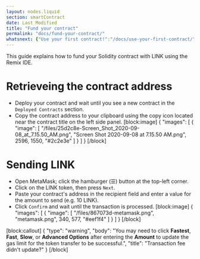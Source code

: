 ```yaml
---
layout: nodes.liquid
section: smartContract
date: Last Modified
title: "Fund your contract"
permalink: "docs/fund-your-contract/"
whatsnext: {"Use your first contract!":"/docs/use-your-first-contract/"}
---
```

This guide explains how to fund your Solidity contract with LINK using the Remix IDE.

# Retrieveing the contract address 

* Deploy your contract and wait until you see a new contract in the `Deployed Contracts` section.
* Copy the contract address to your clipboard using the copy icon located near the contract title on the left side panel.
[block:image]
{
  "images": [
    {
      "image": [
        "/files/25d2c8e-Screen_Shot_2020-09-08_at_7.15.50_AM.png",
        "Screen Shot 2020-09-08 at 7.15.50 AM.png",
        2596,
        1550,
        "#2c2e3e"
      ]
    }
  ]
}
[/block]
# Sending LINK

* Open MetaMask; click the hamburger (☰) button at the top-left corner.
* Click on the LINK token, then press `Next`.
* Paste your contract's address in the recipient field and enter a value for the amount to send (e.g. 10 LINK).
* Click `Confirm` and wait until the transaction is processed.
[block:image]
{
  "images": [
    {
      "image": [
        "/files/867073d-metamask.png",
        "metamask.png",
        340,
        577,
        "#eef1f4"
      ]
    }
  ]
}
[/block]

[block:callout]
{
  "type": "warning",
  "body": "You may need to click **Fastest**, **Fast**, **Slow**, or **Advanced Options** after entering the **Amount** to update the gas limit for the token transfer to be successful.",
  "title": "Transaction fee didn't update?"
}
[/block]